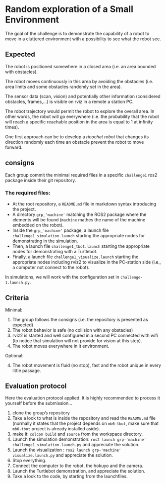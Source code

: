 # Random exploration of a Small Environment

The goal of the challenge is to demonstrate the capability of a robot to move in a cluttered environment with a possibility to see what the robot see.

## Expected

The robot is positioned somewhere in a closed area (i.e. an area bounded with obstacles).

The robot moves continuously in this area by avoiding the obstacles (i.e. area limits and some obstacles randomly set in the area).

The sensor data (scan, vision) and potentially other information (considered obstacles, frames,...) is visible on rviz in a remote a station PC.

The robot trajectory would permit the robot to explore the overall area. In other words, the robot will go everywhere (i.e. the probability that the robot will reach a specific reachable position in the area is equal to 1 at infinity times).

One first approach can be to develop a *ricochet robot* that changes its direction randomly each time an obstacle prevent the robot to move forward.

## consigns

Each group commit the minimal required files in a specific `challenge1` ros2 package inside their git repository.

### The required files:

* At the root repository, a `README.md` file in markdown syntax introducing the project.
* A directory `grp_'machine'` matching the ROS2 package where the elements will be found (`machine` mathes the name of the machine embedded on the robot).
* Inside the `grp_'machine'` package, a launch file `challenge1_simulation.launch` starting the appropriate nodes for demonstrating in the simulation.
* Then, a launch file `challenge1_tbot.launch` starting the appropriate nodes for demonstrating with a Turtlebot.
* Finally, a launch file `challenge1_visualize.launch` starting the appropriate nodes including rviz2 to visualize in the PC-station side (i.e., a computer not connect to the robot).

In simulations, we will work with the configuration set in `challenge-1.launch.py`.

## Criteria

Minimal:

1. The group follows the consigns (i.e. the repository is presented as expected)
2. The robot behavior is safe (no collision with any obstacles)
3. rviz2 is started and well configured in a second PC connected with wifi (to notice that simulation will not provide for vision at this step).
4. The robot moves everywhere in it environment.

Optional:

4. The robot movement is fluid (no stop), fast and the robot unique in every little passage.

## Evaluation protocol

Here the evaluation protocol applied.
It is highly recommended to process it yourself before the submission...

1. clone the group’s repository
2. Take a look to what is inside the repository and read the `README.md` file (normally it states that the project depends on `mb6-tbot`, make sure that `mb6-tbot` project is already installed aside).
3. make it: `colcon build` and `source` from the workspace directory.
4. Launch the simulation demonstration: `ros2 launch grp-'machine' challenge1_simulation.launch.py` and appreciate the solution.
4. Launch the visualization : `ros2 launch grp-'machine' visualize.launch.py` and appreciate the solution.
5. Stop everything.
6. Connect the computer to the robot, the hokuyo and the camera.
7. Launch the Turtlebot demonstration, and appreciate the solution.
8. Take a look to the code, by starting from the launchfiles.
